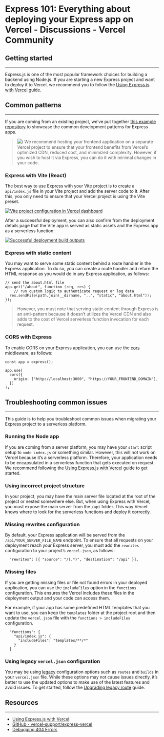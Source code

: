 # Express 101: Everything about deploying your Express app on Vercel - Discussions - Vercel Community
[](#p-16696-getting-started-1)Getting started
---------------------------------------------

* * *

Express.js is one of the most popular framework choices for building a backend using Node.js. If you are starting a new Express project and want to deploy it to Vercel, we recommend you to follow the [Using Express.js with Vercel](https://vercel.com/guides/using-express-with-vercel) guide.

[](#p-16696-common-patterns-2)Common patterns
---------------------------------------------

* * *

If you are coming from an existing project, we’ve put together [this example repository](https://github.com/vercel-support/express-vercel) to showcase the common development patterns for Express apps.

> ![:information_source:](https://emoji.discourse-cdn.com/apple/information_source.png?v=12 ":information_source:") We recommend hosting your frontend application on a separate Vercel project to ensure that your frontend benefits from Vercel’s optimized CDN, reduced cost, and minimized complexity. However, if you wish to host it via Express, you can do it with minimal changes in your code.

### [](#p-16696-express-with-vite-react-3)Express with Vite (React)

The best way to use Express with your Vite project is to create a `api/index.js` file in your Vite project and add the server code to it. After this, you only need to ensure that your Vercel project is using the Vite preset.

[![Vite project configuration in Vercel dashboard](https://global.discourse-cdn.com/vercel/optimized/2X/9/9bcef14ca30b6708b8653d6c035afe9a69f1f79c_2_690x319.png)](https://global.discourse-cdn.com/vercel/original/2X/9/9bcef14ca30b6708b8653d6c035afe9a69f1f79c.png "Vite project configuration in Vercel dashboard")

After a successful deployment, you can also confirm from the deployment details page that the Vite app is served as static assets and the Express app as a serverless function:

[![Successful deployment build outputs](https://global.discourse-cdn.com/vercel/optimized/2X/8/8e4d7a4f10ad41e4354d5cf2877503fb3a1c81c0_2_690x362.jpeg)](https://global.discourse-cdn.com/vercel/original/2X/8/8e4d7a4f10ad41e4354d5cf2877503fb3a1c81c0.jpeg "Successful deployment build outputs")

### [](#p-16696-express-with-static-content-4)Express with static content

You may want to serve some static content behind a route handler in the Express application. To do so, you can create a route handler and return the HTML response as you would do in any Express application, as follows:

```
// send the about.html file
app.get("/about", function (req, res) {
	// run custom logic to authenticate request or log data
  res.sendFile(path.join(__dirname, "..", "static", "about.html"));
});

```


> However, you must note that serving static content through Express is an anti-pattern because it doesn’t utilizes the Vercel CDN and also adds to the cost of Vercel serverless function invocation for each request.

### [](#p-16696-cors-with-express-5)CORS with Express

To enable CORS on your Express application, you can use the [cors](https://expressjs.com/en/resources/middleware/cors.html) middleware, as follows:

```
const app = express();

app.use(
  cors({
    origin: ["http://localhost:3000", "https://YOUR_FRONTEND_DOMAIN"],
  })
);

```


[](#p-16696-troubleshooting-common-issues-6)Troubleshooting common issues
-------------------------------------------------------------------------

* * *

This guide is to help you troubleshoot common issues when migrating your Express project to a serverless platform.

### [](#p-16696-running-the-node-app-7)Running the Node app

If you are coming from a server platform, you may have your `start` script setup to `node index.js` or something similar. However, this will not work on Vercel because it’s a serverless platform. Therefore, your application needs to be encapsulated in a serverless function that gets executed on request. We recommend following the [Using Express.js with Vercel](https://vercel.com/guides/using-express-with-vercel) guide to get started.

### [](#p-16696-using-incorrect-project-structure-8)Using incorrect project structure

In your project, you may have the main server file located at the root of the project or nested somewhere else. But, when using Express with Vercel, you must expose the main server from the `/api` folder. This way Vercel knows where to look for the serverless functions and deploy it correctly.

### [](#p-16696-missing-rewrites-configuration-9)Missing rewrites configuration

By default, your Express application will be served from the `/api/YOUR_SERVER_FILE_NAME` endpoint. To ensure that all requests on your deployment reach your Express server, you must add the `rewrites` configuration to your project’s `vercel.json`, as follows:

```
  "rewrites": [{ "source": "/(.*)", "destination": "/api" }],

```


### [](#p-16696-missing-files-10)Missing files

If you are getting missing files or file not found errors in your deployed application, you can use the `includeFiles` option in the `functions` configuration. This ensures the Vercel includes these files in the deployment output and your code can access them.

For example, if your app has some predefined HTML templates that you want to use, you can keep the `templates` folder at the project root and then update the `vercel.json` file with the `functions > includeFiles` configuration.

```
  "functions": {
    "api/index.js": {
      "includeFiles": "templates/**/*"
    }
  }

```


### [](#p-16696-using-legacy-verceljson-configuration-11)Using legacy `vercel.json` configuration

You may be using [legacy](https://vercel.com/docs/projects/project-configuration#legacy) configuration options such as `routes` and `builds` in your `vercel.json` file. While these options may not cause issues directly, it’s better to use the updated options to make use of the latest features and avoid issues. To get started, follow the [Upgrading legacy route](https://vercel.com/docs/projects/project-configuration#upgrading-legacy-routes) guide.

[](#p-16696-resources-12)Resources
----------------------------------

* * *

*   [Using Express.js with Vercel](https://vercel.com/guides/using-express-with-vercel)
*   [GitHub - vercel-support/express-vercel](https://github.com/vercel-support/express-vercel)
*   [Debugging 404 Errors](https://community.vercel.com/t/debugging-404-errors/437)
